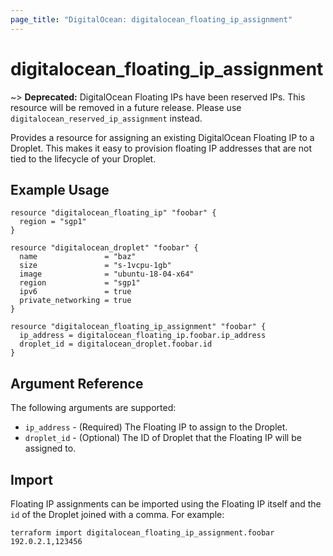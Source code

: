 ```yaml
---
page_title: "DigitalOcean: digitalocean_floating_ip_assignment"
---
```


# digitalocean\_floating_ip_assignment

~> **Deprecated:** DigitalOcean Floating IPs have been reserved IPs. This resource will be removed in a future release. Please use `digitalocean_reserved_ip_assignment` instead.

Provides a resource for assigning an existing DigitalOcean Floating IP to a Droplet. This
makes it easy to provision floating IP addresses that are not tied to the lifecycle of your
Droplet.

## Example Usage

```hcl
resource "digitalocean_floating_ip" "foobar" {
  region = "sgp1"
}

resource "digitalocean_droplet" "foobar" {
  name               = "baz"
  size               = "s-1vcpu-1gb"
  image              = "ubuntu-18-04-x64"
  region             = "sgp1"
  ipv6               = true
  private_networking = true
}

resource "digitalocean_floating_ip_assignment" "foobar" {
  ip_address = digitalocean_floating_ip.foobar.ip_address
  droplet_id = digitalocean_droplet.foobar.id
}
```

## Argument Reference

The following arguments are supported:

* `ip_address` - (Required) The Floating IP to assign to the Droplet.
* `droplet_id` - (Optional) The ID of Droplet that the Floating IP will be assigned to.

## Import

Floating IP assignments can be imported using the Floating IP itself and the `id` of
the Droplet joined with a comma. For example:

```
terraform import digitalocean_floating_ip_assignment.foobar 192.0.2.1,123456
```
